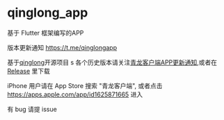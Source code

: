 # qinglong_app

基于 Flutter 框架编写的APP

版本更新通知 https://t.me/qinglongapp

基于[qinglong](https://github.com/whyour/qinglong)开源项目
s
各个历史版本请关注[青龙客户端APP更新通知](https://t.me/qinglongapp),或者在 [Release](https://github.com/qinglongapp/qinglong_app/releases) 里下载

iPhone 用户请在 App Store 搜索 "青龙客户端", 或者点击 https://apps.apple.com/app/id1625871665 进入

有 bug 请提 issue














